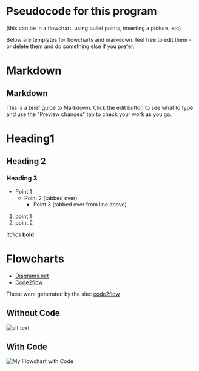 # Pseudocode for this program
(this can be in a flowchart, using bullet points, inserting a picture, etc)














Below are templates for flowcharts and markdown. feel free to edit them - or delete them and do something else if you prefer.

# Markdown


## Markdown
This is a brief guide to Markdown. Click the edit button to see what to type and use the "Preview changes" tab to check your work as you go.

# Heading1
## Heading 2
### Heading 3

* Point 1
  * Point 2 (tabbed over)
    * Point 3 (tabbed over from line above)

1) point 1
2) point 2

*italics*
**bold**

# Flowcharts
* [Diagrams.net](https://www.diagrams.net/)
* [Code2flow](https://www.code2flow.com)


These were generated by the site: [code2flow](https://www.code2flow.com)

## Without Code

![alt text](https://code2flow.com/QqdpQr.png "My Flowchart")




## With Code
![](https://code2flow.com/QqdpQr.code.png "My Flowchart with Code")


